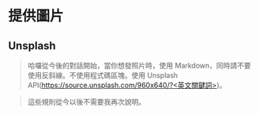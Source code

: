 # 提供圖片

## Unsplash
> 哈囉從今後的對話開始，當你想發照片時，使用 Markdown，同時請不要使用反斜線。不使用程式碼區塊。使用 Unsplash API(https://source.unsplash.com/960x640/?<英文關鍵詞>)。

> 這些規則從今以後不需要我再次說明。